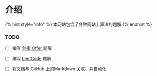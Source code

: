 # 介绍

{% hint style="info" %}
本网站包含了各种网站上算法的题解
{% endhint %}



### TODO

* [ ] 编写 [剑指 Offer ](https://leetcode-cn.com/problemset/lcof/)题解
* [ ] 编写 [LeetCode](https://leetcode.com/) 题解
* [ ] 将文档与 GitHub 上的Markdown 关联，并自动化



